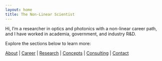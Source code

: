 ```yaml
---
layout: home
title: The Non-Linear Scientist
---
```


Hi, I’m a researcher in optics and photonics with a non-linear career path, and I have worked in academia, government, and industry R&D.

Explore the sections below to learn more:

[About](about/) | [Career](career/) | [Research](research/) | [Concepts](concepts/) | [Consulting](consulting/) | [Contact](contact/)


